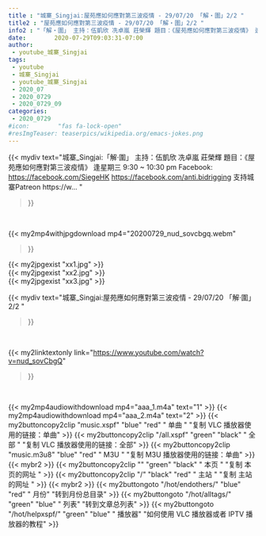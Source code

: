 ```yaml
---
title : "城寨_Singjai:屋苑應如何應對第三波疫情 - 29/07/20 「解‧圍」2/2 "
title2 : "屋苑應如何應對第三波疫情 - 29/07/20 「解‧圍」2/2 "
info2 : "「解‧圍」 主持：伍凱欣 冼卓嵐 莊榮輝 題目：《屋苑應如何應對第三波疫情》 逢星期三 9:30 ~ 10:30 pm Facebook: https://facebook.com/SiegeHK https://facebook.com/anti.bidrigging 支持城寨Patreon https://w... "
date:        2020-07-29T09:03:31-07:00
author:
 - youtube_城寨_Singjai
tags:
 - youtube
 - 城寨_Singjai
 - youtube_城寨_Singjai
 - 2020_07
 - 2020_0729
 - 2020_0729_09
categories:
 - 2020_0729
#icon:        "fas fa-lock-open"
#resImgTeaser: teaserpics/wikipedia.org/emacs-jokes.png
---
```


{{< mydiv text="城寨_Singjai:「解‧圍」 主持：伍凱欣 冼卓嵐 莊榮輝 題目：《屋苑應如何應對第三波疫情》 逢星期三 9:30 ~ 10:30 pm Facebook: https://facebook.com/SiegeHK https://facebook.com/anti.bidrigging 支持城寨Patreon https://w... "
>}}
<br>


{{< my2mp4withjpgdownload mp4="20200729_nud_sovcbgq.webm"
>}}

{{< my2jpgexist "xx1.jpg" >}}<br>
{{< my2jpgexist "xx2.jpg" >}}<br>
{{< my2jpgexist "xx3.jpg" >}}<br>



{{< mydiv text="城寨_Singjai:屋苑應如何應對第三波疫情 - 29/07/20 「解‧圍」2/2 "
>}}
<br>

{{< my2linktextonly link="https://www.youtube.com/watch?v=nud_sovCbgQ"
>}}


<br>

{{< my2mp4audiowithdownload mp4="aaa_1.m4a"    text="1" >}}
{{< my2mp4audiowithdownload mp4="aaa_2.m4a"    text="2" >}}
{{< my2buttoncopy2clip "music.xspf"        "blue"   "red"    " 单曲 "  "复制 VLC 播放器使用的链接：单曲" >}} {{< my2buttoncopy2clip "/all.xspf"         "green"  "black"  " 全部 "  "复制 VLC 播放器使用的链接：全部" >}} {{< my2buttoncopy2clip "music.m3u8"        "blue"   "red"    " M3U  "    "复制 M3U 播放器使用的链接：单曲" >}} {{< mybr2 >}} {{< my2buttoncopy2clip ""                  "green"  "black"  " 本页 "    "复制 本页的网址 " >}} {{< my2buttoncopy2clip "/"                 "black"  "red"    " 主站 "    "复制 主站的网址 " >}} {{< mybr2 >}} {{< my2buttongoto      "/hot/endothers/"   "blue"   "red"    " 月份"   "转到月份总目录" >}} {{< my2buttongoto      "/hot/alltags/"     "green"  "blue"   " 列表"   "转到文章总列表" >}} {{< my2buttongoto      "/hot/helpxspf/"    "green"  "blue"   " 播放器" "如何使用 VLC 播放器或者 IPTV 播放器的教程" >}} 
